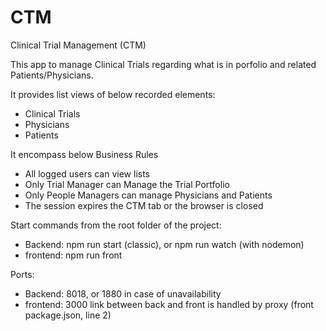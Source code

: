 # CTM
Clinical Trial Management (CTM)

This app to manage Clinical Trials regarding what is in porfolio and related Patients/Physicians.

It provides list views of below recorded elements:
 - Clinical Trials
 - Physicians
 - Patients

It encompass below Business Rules
 - All logged users can view lists
 - Only Trial Manager can Manage the Trial Portfolio
 - Only People Managers can manage Physicians and Patients
 - The session expires the CTM tab or the browser is closed






Start commands from the root folder of the project:
 - Backend:  npm run start (classic), or npm run watch (with nodemon)
 - frontend: npm run front

Ports:
 - Backend: 8018, or 1880 in case of unavailability
 - frontend: 3000
link between back and front is handled by proxy (front package.json, line 2)